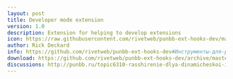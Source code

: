 ```yaml
---
layout: post
title: Developer mode extension
version: 1.0
description: Extension for helping to develop extensions
icon: https://raw.githubusercontent.com/rivetweb/punbb-ext-hooks-dev/master/icon.png
author: Rick Deckard
info: https://github.com/rivetweb/punbb-ext-hooks-dev#Инструменты-для-разработки-расширений-punbb
download: https://github.com/rivetweb/punbb-ext-hooks-dev/archive/master.zip
discussions: http://punbb.ru/topic6310-rasshirenie-dlya-dinamicheskoi-initsializatsii-khukov.html
---
```

